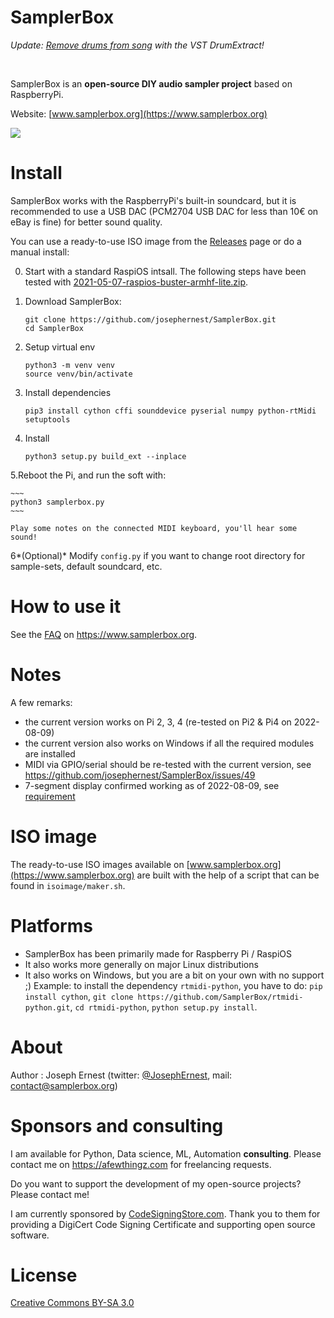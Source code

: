 # SamplerBox

*Update: [Remove drums from song](https://www.yellownoiseaudio.com) with the VST DrumExtract!*

&nbsp;

SamplerBox is an **open-source DIY audio sampler project** based on RaspberryPi.

Website: [www.samplerbox.org](https://www.samplerbox.org)

[![](https://gget.it/flurexml/1.jpg)](https://www.youtube.com/watch?v=yz7GZ8YOjTw)

# Install

SamplerBox works with the RaspberryPi's built-in soundcard, but it is recommended to use a USB DAC (PCM2704 USB DAC for
less than 10€ on eBay is fine) for better sound quality.

You can use a ready-to-use ISO image from the [Releases](https://github.com/josephernest/SamplerBox/releases) page or do
a manual install:

0. Start with a standard RaspiOS intsall. The following steps have been tested
   with [2021-05-07-raspios-buster-armhf-lite.zip](https://downloads.raspberrypi.org/raspios_lite_armhf/images/raspios_lite_armhf-2021-05-28/2021-05-07-raspios-buster-armhf-lite.zip).

1. Download SamplerBox:

    ~~~
    git clone https://github.com/josephernest/SamplerBox.git
    cd SamplerBox
    ~~~

2. Setup virtual env

   ~~~
   python3 -m venv venv
   source venv/bin/activate
   ~~~

3. Install dependencies

   ~~~
   pip3 install cython cffi sounddevice pyserial numpy python-rtMidi setuptools
   ~~~

4. Install

    ~~~
    python3 setup.py build_ext --inplace
    ~~~

5.Reboot the Pi, and run the soft with:

    ~~~
    python3 samplerbox.py
    ~~~

    Play some notes on the connected MIDI keyboard, you'll hear some sound!

6*(Optional)*  Modify `config.py` if you want to change root directory for sample-sets, default soundcard, etc.

# How to use it

See the [FAQ](https://www.samplerbox.org/faq) on https://www.samplerbox.org.

# Notes

A few remarks:

* the current version works on Pi 2, 3, 4 (re-tested on Pi2 & Pi4 on 2022-08-09)
* the current version also works on Windows if all the required modules are installed
* MIDI via GPIO/serial should be re-tested with the current version,
  see https://github.com/josephernest/SamplerBox/issues/49
* 7-segment display confirmed working as of 2022-08-09,
  see [requirement](https://github.com/josephernest/SamplerBox/blob/916ae0a5504b0ce757d89e2ece4c65efb60b6d91/samplerbox.py#L361)

# ISO image

The ready-to-use ISO images available on [www.samplerbox.org](https://www.samplerbox.org) are built with the help of a
script that can be found in `isoimage/maker.sh`.

# Platforms

* SamplerBox has been primarily made for Raspberry Pi / RaspiOS
* It also works more generally on major Linux distributions
* It also works on Windows, but you are a bit on your own with no support ;)
  Example: to install the dependency `rtmidi-python`, you have to do: `pip install cython`,
  `git clone https://github.com/SamplerBox/rtmidi-python.git`, `cd rtmidi-python`, `python setup.py install`.

# About

Author : Joseph Ernest (twitter: [@JosephErnest](https:/twitter.com/JosephErnest),
mail: [contact@samplerbox.org](mailto:contact@samplerbox.org))

# Sponsors and consulting

I am available for Python, Data science, ML, Automation **consulting**. Please contact me on https://afewthingz.com for
freelancing requests.

Do you want to support the development of my open-source projects? Please contact me!

I am currently sponsored by [CodeSigningStore.com](https://codesigningstore.com). Thank you to them for providing a
DigiCert Code Signing Certificate and supporting open source software.

# License

[Creative Commons BY-SA 3.0](https://creativecommons.org/licenses/by-sa/3.0/)
